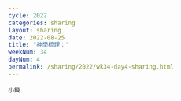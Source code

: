 ```yaml
---
cycle: 2022
categories: sharing
layout: sharing
date: 2022-08-25
title: "神學梳理："
weekNum: 34
dayNum: 4
permalink: /sharing/2022/wk34-day4-sharing.html
---
```


[](https://eccseattle.github.io/media/sharing/2022/wk034/2022-08-25-bin.m4a)

`小錢`
